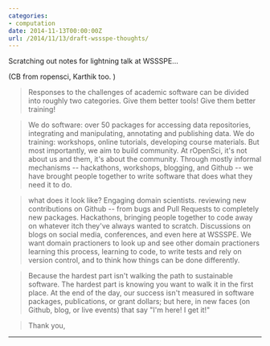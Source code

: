 ```yaml
---
categories:
- computation
date: 2014-11-13T00:00:00Z
url: /2014/11/13/draft-wssspe-thoughts/
---
```


Scratching out notes for lightning talk at WSSSPE...

(CB from ropensci, Karthik too. )



> Responses to the challenges of academic software can be divided into
roughly two categories. Give them better tools! Give them better training!

> We do software: over 50 packages for accessing data repositories,
integrating and manipulating, annotating and publishing data. We do
training: workshops, online tutorials, developing course materials. But
most importantly, we aim to build community. At rOpenSci, it's not about
us and them, it's about the community.  Through mostly informal mechanisms
-- hackathons, workshops, blogging, and Github -- we have brought people
together to write software that does what they need it to do.


> what does it look like? Engaging domain scientists.  reviewing new
contributions on Github -- from bugs and Pull Requests to completely
new packages. Hackathons, bringing people together to code away on
whatever itch they've always wanted to scratch.  Discussions on blogs
on social media, conferences, and even here at WSSSPE.  We want domain
practioners to look up and see other domain practioners learning this
process, learning to code, to write tests and rely on version control,
and to think how things can be done differently.

> Because the hardest part isn't walking the path to sustainable software.
The hardest part is knowing you want to walk it in the first place.
At the end of the day, our success isn't measured in software packages,
publications, or grant dollars; but here, in new faces (on Github, blog,
or live events) that say "I'm here! I get it!"

> Thank you,

----------

<!--
We build tools in a language familiar to the domain scientists we expect
to use them, not just to save them time or make them more reproducible
in the future, but help them right now to do something they cannot
otherwise do.
-->

<!--

## Give them tools! ## 

- Native language tools: 
  Very widespread use of R in our focal disciplines)
- Save users time _today_: 
  Tools that do something users already want to do and can't (query arbitrary species distributions & plot on map!, yay! automatically publish data/metadata to repository, yay!), are easier to adopt than ones that make you re-learn how to do something you already know. 
- Save them even more time in the future
  all the reproducibility & sustainability goodness baked in

## Give them training! ## 

- Workshops
- self-driven tutorials
- train-the-trainers: modular teaching


## Give them community! ##

- Hackathons
- Real people
- Social media: Github, Website & blog, Twitter


--> 
